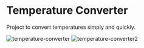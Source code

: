 # Temperature Converter
Project to convert temperatures simply and quickly.

![temperature-converter](https://user-images.githubusercontent.com/85374847/133421093-be0b340a-73a9-45b5-a8b6-b2398bc58acb.jpg)
![temperature-converter2](https://user-images.githubusercontent.com/85374847/133421096-b9a2652b-35ec-4d85-8815-e53409ebd7ed.jpg)
